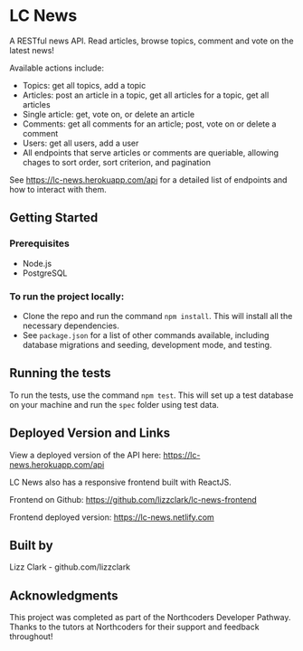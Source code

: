 # LC News

A RESTful news API. Read articles, browse topics, comment and vote on the latest news!

Available actions include:

- Topics: get all topics, add a topic
- Articles: post an article in a topic, get all articles for a topic, get all articles
- Single article: get, vote on, or delete an article
- Comments: get all comments for an article; post, vote on or delete a comment
- Users: get all users, add a user
- All endpoints that serve articles or comments are queriable, allowing chages to sort order, sort criterion, and pagination

See https://lc-news.herokuapp.com/api for a detailed list of endpoints and how to interact with them.

## Getting Started

### Prerequisites

- Node.js
- PostgreSQL

### To run the project locally:

- Clone the repo and run the command `npm install`. This will install all the necessary dependencies.
- See `package.json` for a list of other commands available, including database migrations and seeding, development mode, and testing.

## Running the tests

To run the tests, use the command `npm test`. This will set up a test database on your machine and run the `spec` folder using test data.

## Deployed Version and Links

View a deployed version of the API here: https://lc-news.herokuapp.com/api

LC News also has a responsive frontend built with ReactJS.

Frontend on Github: https://github.com/lizzclark/lc-news-frontend

Frontend deployed version: https://lc-news.netlify.com

## Built by

Lizz Clark - github.com/lizzclark

## Acknowledgments

This project was completed as part of the Northcoders Developer Pathway. Thanks to the tutors at Northcoders for their support and feedback throughout!
